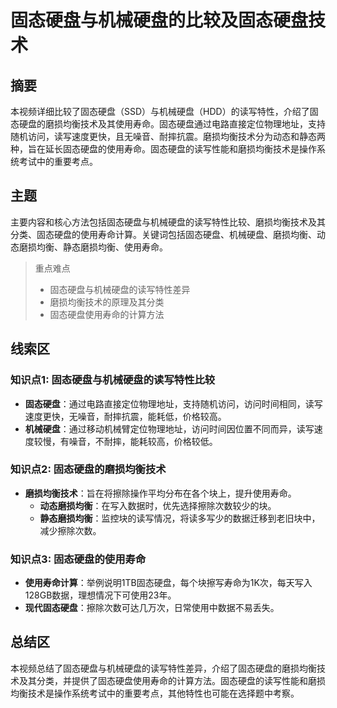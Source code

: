 # 固态硬盘与机械硬盘的比较及固态硬盘技术

## 摘要

本视频详细比较了固态硬盘（SSD）与机械硬盘（HDD）的读写特性，介绍了固态硬盘的磨损均衡技术及其使用寿命。固态硬盘通过电路直接定位物理地址，支持随机访问，读写速度更快，且无噪音、耐摔抗震。磨损均衡技术分为动态和静态两种，旨在延长固态硬盘的使用寿命。固态硬盘的读写性能和磨损均衡技术是操作系统考试中的重要考点。

## 主题

主要内容和核心方法包括固态硬盘与机械硬盘的读写特性比较、磨损均衡技术及其分类、固态硬盘的使用寿命计算。关键词包括固态硬盘、机械硬盘、磨损均衡、动态磨损均衡、静态磨损均衡、使用寿命。

> 重点难点
>
> - 固态硬盘与机械硬盘的读写特性差异
> - 磨损均衡技术的原理及其分类
> - 固态硬盘使用寿命的计算方法

## 线索区

### 知识点1: 固态硬盘与机械硬盘的读写特性比较
- **固态硬盘**：通过电路直接定位物理地址，支持随机访问，访问时间相同，读写速度更快，无噪音，耐摔抗震，能耗低，价格较高。
- **机械硬盘**：通过移动机械臂定位物理地址，访问时间因位置不同而异，读写速度较慢，有噪音，不耐摔，能耗较高，价格较低。

### 知识点2: 固态硬盘的磨损均衡技术
- **磨损均衡技术**：旨在将擦除操作平均分布在各个块上，提升使用寿命。
  - **动态磨损均衡**：在写入数据时，优先选择擦除次数较少的块。
  - **静态磨损均衡**：监控块的读写情况，将读多写少的数据迁移到老旧块中，减少擦除次数。

### 知识点3: 固态硬盘的使用寿命
- **使用寿命计算**：举例说明1TB固态硬盘，每个块擦写寿命为1K次，每天写入128GB数据，理想情况下可使用23年。
- **现代固态硬盘**：擦除次数可达几万次，日常使用中数据不易丢失。

## 总结区

本视频总结了固态硬盘与机械硬盘的读写特性差异，介绍了固态硬盘的磨损均衡技术及其分类，并提供了固态硬盘使用寿命的计算方法。固态硬盘的读写性能和磨损均衡技术是操作系统考试中的重要考点，其他特性也可能在选择题中考察。
